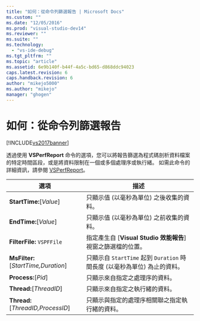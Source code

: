 ```yaml
---
title: "如何：從命令列篩選報告 | Microsoft Docs"
ms.custom: ""
ms.date: "12/05/2016"
ms.prod: "visual-studio-dev14"
ms.reviewer: ""
ms.suite: ""
ms.technology: 
  - "vs-ide-debug"
ms.tgt_pltfrm: ""
ms.topic: "article"
ms.assetid: 6e9b140f-b44f-4a5c-bd65-d868ddc94023
caps.latest.revision: 6
caps.handback.revision: 6
author: "mikejo5000"
ms.author: "mikejo"
manager: "ghogen"
---
```

# 如何：從命令列篩選報告
[!INCLUDE[vs2017banner](../code-quality/includes/vs2017banner.md)]

透過使用 **VSPerfReport**  命令的選項，您可以將報告篩選為程式碼剖析資料檔案的特定時間區段，或是將資料限制在一個或多個處理序或執行緒。  如需此命令的詳細資訊，請參閱 [VSPerfReport](../profiling/vsperfreport.md)。  
  
|選項|描述|  
|--------|--------|  
|**StartTime:**\[*Value*\]|只顯示值 \(以毫秒為單位\) 之後收集的資料。|  
|**EndTime:**\[*Value*\]|只顯示值 \(以毫秒為單位\) 之前收集的資料。|  
|**FilterFile:** `VSPFFile`|指定產生自 \[**Visual Studio 效能報告**\] 視窗之篩選檔的位置。|  
|**MsFilter:**\[*StartTime,Duration*\]|只顯示自 `StartTime` 起到 `Duration` 時間長度 \(以毫秒為單位\) 為止的資料。|  
|**Process:**\[*Pid*\]|只顯示來自指定之處理序的資料。|  
|**Thread:**\[*ThreadID*\]|只顯示來自指定之執行緒的資料。|  
|**Thread:**\[*ThreadID,ProcessID*\]|只顯示與指定的處理序相關聯之指定執行緒的資料。|